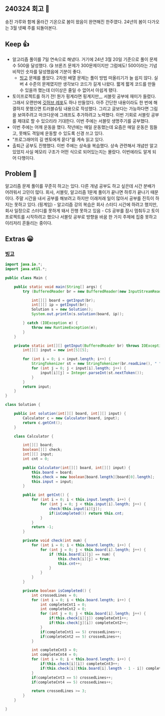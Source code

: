 ## 240324 회고 💬
송진 가루와 함께 올라간 기온으로 봄이 왔음이 완연해진 한주였다. 24년의 봄이 다가오는 3월 넷째 주를 되돌아본다.
## Keep 👍
- 알고리즘 풀이를 7일 연속으로 해냈다. 거기에 24년 3월 20일 기준으로 풀이 문제수 500을 달성했다. 😘 브론즈 문제가 300문제이지만 그럼에도! 500이라는 기념비적인 숫자를 달성했음에 기분이 좋다.
	- [빙고](https://www.acmicpc.net/problem/2578) 문제를 풀었다. 2차원 배열 문제는 풀이 방법 떠올리기가 늘 쉽지 않다. 실버 4 수준의 문제였지만 생각보다 코드가 길게 나왔다. 짧게 짧게 코드를 만들 수 있을까 했는데 더이상은 줄일 수 없어서 아쉽게 됐다.
- 토이프로젝트를 하기 전! 뭔가 핑계라면 핑계지만,,, 서블릿 공부에 재미가 들렸다. 그래서 오랜만에 [깃허브 레포](https://github.com/kimregular/HeadFristServletAndJSP)도 하나 만들었다. 아주 간단한 내용이라도 한 번에 해결하지 못했으면 트러블슈팅 내용으로 작성했다. 그리고 글보다는 가능하다면 그림을 보여주려고 마크다운에 그래프도 추가하려고 노력했다. 이번 기회로 서블릿 공부를 제대로 할 수 있으리라 기대한다. 이번 주에는 서블릿 생명주기를 공부했다.
- 이번 주에는 어깨 운동을 했다. 작년에는 매일 운동했는데 요즘은 매일 운동은 힘들고, 못해도 격일에 운동할 수 있도록 신경 쓰고 있다. 
- "프로그래머의 길 멘토에게 묻다"를 계속 읽고 있다. 
- 출퇴근 공부도 진행했다. 이번 주에는 상속을 복습했다. 상속 관련해서 개념만 알고 있었지 사실 메모리 구조가 어떤 식으로 되어있는지는 몰랐다. 이번에라도 알게 되어 다행이다. 

## Problem 🤢
알고리즘 문제 풀이를 꾸준히 하고는 있다. 다른 개념 공부도 하고 싶은데 시간 분배가 어려워서 고민이 많다. 회사, 서블릿, 알고리즘 1문제 풀이가 끝나면 하루가 끝나기 때문이다. 주말 시간을 내서 공부를 해보려고 하지만 이래저래 일이 많아서 공부를 진득이 하지는 못하고 있다. (핑계임) 
	- 알고리즘 강의 복습은 회사 스터디 시간에 하려고 했지만, 회사 일정으로 스터디를 못하게 돼서 진행 못하고 있음
	- CS 공부를 잠시 멈춰두고 토이 프로젝트를 시작하려고 했으나 서블릿 공부로 방향을 바꿈
한 가지 주제에 집중 못하고 이리저리 흔들리는 중이다. 

## Extras 😀
### [빙고](https://www.acmicpc.net/problem/2578)
```java
import java.io.*;
import java.util.*;

public class Main {

    public static void main(String[] args) {
        try (BufferedReader br = new BufferedReader(new InputStreamReader(System.in))) {

            int[][] board = getInput(br);
            int[][] ip = getInput(br);
            Solution s = new Solution();
            System.out.println(s.solution(board, ip));

        } catch (IOException e) {
            throw new RuntimeException(e);
        }
    }

    private static int[][] getInput(BufferedReader br) throws IOException {
        int[][] input = new int[5][5];

        for (int i = 0; i < input.length; i++) {
            StringTokenizer st = new StringTokenizer(br.readLine(), " ");
            for (int j = 0; j < input[i].length; j++) {
                input[i][j] = Integer.parseInt(st.nextToken());
            }
        }
        return input;
    }
}

class Solution {

    public int solution(int[][] board, int[][] input) {
        Calculator c = new Calculator(board, input);
        return c.getCnt();
    }

    class Calculator {

        int[][] board;
        boolean[][] check;
        int[][] input;
        int cnt = 0;

        public Calculator(int[][] board, int[][] input) {
            this.board = board;
            this.check = new boolean[board.length][board[0].length];
            this.input = input;
        }

        public int getCnt() {
            for (int i = 0; i < this.input.length; i++) {
                for (int j = 0; j < this.input[i].length; j++) {
                    check(this.input[i][j]);
                    if(isCompleted()) return this.cnt;
                }
            }
            return -1;
        }

        private void check(int num) {
            for (int i = 0; i < this.board.length; i++) {
                for (int j = 0; j < this.board[i].length; j++) {
                    if (this.board[i][j] == num) {
                        this.check[i][j] = true;
                        this.cnt++;
                    }
                }
            }
        }

        private boolean isCompleted() {
            int crossedLines = 0;
            for (int i = 0; i < this.board.length; i++) {
                int completeCnt1 = 0;
                int completeCnt2 = 0;
                for (int j = 0; j < this.board[i].length; j++) {
                    if(this.check[i][j]) completeCnt1++;
                    if(this.check[j][i]) completeCnt2++;
                }
                if(completeCnt1 == 5) crossedLines++;
                if(completeCnt2 == 5) crossedLines++;
            }

            int completeCnt3 = 0;
            int completeCnt4 = 0;
            for (int i = 0; i < this.board.length; i++) {
                if(this.check[i][i]) completeCnt3++;
                if(this.check[i][this.board[i].length - 1 - i]) completeCnt4++;
            }
            if(completeCnt3 == 5) crossedLines++;
            if(completeCnt4 == 5) crossedLines++;

            return crossedLines >= 3;
        }
    }

}

```